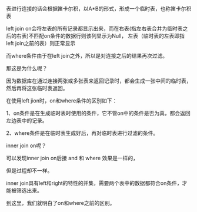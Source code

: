 表进行连接的话会根据笛卡尔积，以A*B的形式，形成一个临时表，也称笛卡尔积表  
  
left join on会将左表的所有记录都显示出来，而在右表(指左右表合并为临时表之后的右表)不匹配on条件的数据行则该列显示为Null，
左表（临时表的左表即指left join之前的表）则正常显示

而where条件由于在left join之外，所以是对连接之后的结果再次过滤。

那这是为什么呢？

因为数据库在通过连接两张或多张表来返回记录时，都会生成一张中间的临时表，然后再将这张临时表返回。

在使用left jion时，on和where条件的区别如下：

1、on条件是在生成临时表时使用的条件，它不管on中的条件是否为真，都会返回左边表中的记录。

2、where条件是在临时表生成好后，再对临时表进行过滤的条件。

inner join on呢？

可以发现inner join on后接 and 和 where 效果是一样的，

但是过程却不一样。

inner join具有left和right的特性的并集，需要两个表中的数据都符合on条件，才能被筛选出来。

到这里，我们就明白了on和where之前的区别。
